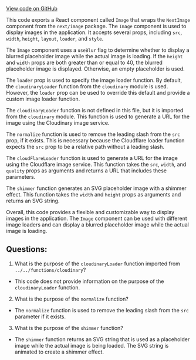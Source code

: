 [View code on GitHub](zoo-labs/zoo/blob/master/core/src/components/Image/index.tsx)

This code exports a React component called `Image` that wraps the `NextImage` component from the `next/image` package. The `Image` component is used to display images in the application. It accepts several props, including `src`, `width`, `height`, `layout`, `loader`, and `style`. 

The `Image` component uses a `useBlur` flag to determine whether to display a blurred placeholder image while the actual image is loading. If the `height` and `width` props are both greater than or equal to 40, the blurred placeholder image is displayed. Otherwise, an empty placeholder is used. 

The `loader` prop is used to specify the image loader function. By default, the `cloudinaryLoader` function from the `cloudinary` module is used. However, the `loader` prop can be used to override this default and provide a custom image loader function. 

The `cloudinaryLoader` function is not defined in this file, but it is imported from the `cloudinary` module. This function is used to generate a URL for the image using the Cloudinary image service. 

The `normalize` function is used to remove the leading slash from the `src` prop, if it exists. This is necessary because the Cloudflare loader function expects the `src` prop to be a relative path without a leading slash. 

The `cloudFlareLoader` function is used to generate a URL for the image using the Cloudflare image service. This function takes the `src`, `width`, and `quality` props as arguments and returns a URL that includes these parameters. 

The `shimmer` function generates an SVG placeholder image with a shimmer effect. This function takes the `width` and `height` props as arguments and returns an SVG string. 

Overall, this code provides a flexible and customizable way to display images in the application. The `Image` component can be used with different image loaders and can display a blurred placeholder image while the actual image is loading.
## Questions: 
 1. What is the purpose of the `cloudinaryLoader` function imported from `../../functions/cloudinary`?
- This code does not provide information on the purpose of the `cloudinaryLoader` function. 

2. What is the purpose of the `normalize` function?
- The `normalize` function is used to remove the leading slash from the `src` parameter if it exists.

3. What is the purpose of the `shimmer` function?
- The `shimmer` function returns an SVG string that is used as a placeholder image while the actual image is being loaded. The SVG string is animated to create a shimmer effect.